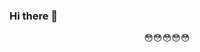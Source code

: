 ### Hi there 👋
<center>😳😳😳😳😳</center>
<!--
**A2gel/A2gel** is a ✨ _special_ ✨ repository because its `README.md` (this file) appears on your GitHub profile.

Here are some ideas to get you started:

- 🔭 I’m currently working on ...
- 🌱 I’m currently learning ...
- 👯 I’m looking to collaborate on ...
- 🤔 I’m looking for help with ...
- 💬 Ask me about ...
- 📫 How to reach me: ...
- 😄 Pronouns: ...
- ⚡ Fun fact: ...
-->

### GitHub stats

![Stats](https://github-readme-stats.vercel.app/api?username=kallydev)
![Lang](https://github-readme-stats.vercel.app/api/top-langs/?username=kallydev&layout=compact)
